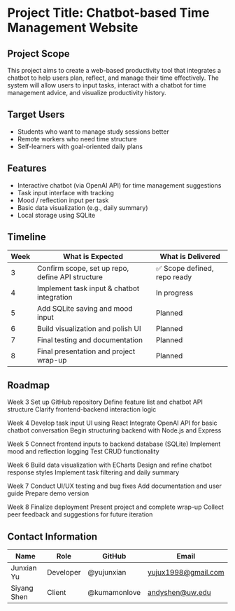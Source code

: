 # Project Title: Chatbot-based Time Management Website

## Project Scope
This project aims to create a web-based productivity tool that integrates a chatbot to help users plan, reflect, and manage their time effectively. The system will allow users to input tasks, interact with a chatbot for time management advice, and visualize productivity history.

## Target Users
- Students who want to manage study sessions better
- Remote workers who need time structure
- Self-learners with goal-oriented daily plans

## Features
- Interactive chatbot (via OpenAI API) for time management suggestions
- Task input interface with tracking
- Mood / reflection input per task
- Basic data visualization (e.g., daily summary)
- Local storage using SQLite

## Timeline

| Week | What is Expected                                   | What is Delivered                     |
|------|----------------------------------------------------|----------------------------------------|
| 3    | Confirm scope, set up repo, define API structure   | ✅ Scope defined, repo ready           |
| 4    | Implement task input & chatbot integration         |  In progress                         |
| 5    | Add SQLite saving and mood input                   |  Planned                            |
| 6    | Build visualization and polish UI                  |  Planned                            |
| 7    | Final testing and documentation                    |  Planned                            |
| 8    | Final presentation and project wrap-up             |  Planned                            |

## Roadmap
Week 3
Set up GitHub repository
Define feature list and chatbot API structure
Clarify frontend-backend interaction logic

Week 4
Develop task input UI using React
Integrate OpenAI API for basic chatbot conversation
Begin structuring backend with Node.js and Express

Week 5
Connect frontend inputs to backend database (SQLite)
Implement mood and reflection logging
Test CRUD functionality

Week 6
Build data visualization with ECharts
Design and refine chatbot response styles
Implement task filtering and daily summary

Week 7
Conduct UI/UX testing and bug fixes
Add documentation and user guide
Prepare demo version

Week 8
Finalize deployment
Present project and complete wrap-up
Collect peer feedback and suggestions for future iteration


## Contact Information

| Name          | Role       | GitHub         | Email                  |
|---------------|------------|----------------|------------------------|
| Junxian Yu    | Developer  | @yujunxian     | yujux1998@gmail.com    |
| Siyang Shen   | Client     | @kumamonlove   | andyshen@uw.edu        |

